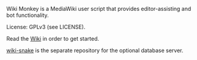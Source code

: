 Wiki Monkey is a MediaWiki user script that provides editor-assisting and bot
functionality.

License: GPLv3 (see LICENSE).

Read the [Wiki](https://github.com/kynikos/wiki-monkey/wiki) in order to get
started.

[wiki-snake](https://github.com/kynikos/wiki-snake) is the separate repository
for the optional database server.
